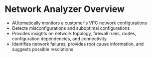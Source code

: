 # Network Analyzer Overview

* AUtomatically monitors a customer's VPC network configurations
* Detects misconfigurations and suboptimal configurations
* Provides insights on network topology, firewall rules, routes, configuration dependencies, and connectivity
* Identifies network failures, provides root cause information, and suggests possible resolutions